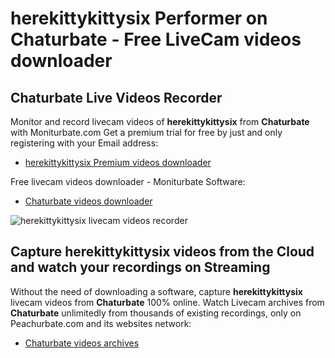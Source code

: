 # herekittykittysix Performer on Chaturbate - Free LiveCam videos downloader

## Chaturbate Live Videos Recorder

Monitor and record livecam videos of **herekittykittysix** from **Chaturbate** with Moniturbate.com
Get a premium trial for free by just and only registering with your Email address:
* [herekittykittysix Premium videos downloader](https://moniturbate.com/request-demo-licence-key.html)

Free livecam videos downloader - Moniturbate Software:
* [Chaturbate videos downloader](https://moniturbate.com/moniturbate-download-software.html)

![herekittykittysix livecam videos recorder](https://peachurnet.com/templates/moniturbate-software.png)


## Capture herekittykittysix videos from the Cloud and watch your recordings on Streaming

Without the need of downloading a software, capture **herekittykittysix** livecam videos from **Chaturbate** 100% online.
Watch Livecam archives from **Chaturbate** unlimitedly from thousands of existing recordings, only on Peachurbate.com and its websites network:
* [Chaturbate videos archives](https://peachurnet.com/)